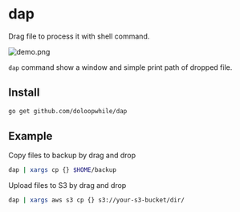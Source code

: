 dap
===

Drag file to process it with shell command.

![demo.png](https://raw.github.com/doloopwhile/gopark/master/demo.png)

`dap` command show a window and simple print path of dropped file.

## Install
```sh
go get github.com/doloopwhile/dap
```

## Example
Copy files to backup by drag and drop
```sh
dap | xargs cp {} $HOME/backup
```

Upload files to S3 by drag and drop
```sh
dap | xargs aws s3 cp {} s3://your-s3-bucket/dir/
```
